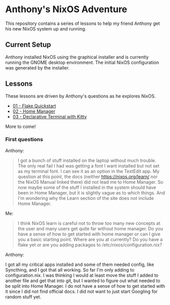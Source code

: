 # Anthony's NixOS Adventure

This repository contains a series of lessons to help my friend Anthony get his
new NixOS system up and running.

## Current Setup

Anthony installed NixOS using the graphical installer and is currently running
the GNOME desktop environment. The initial NixOS configuration was generated by
the installer.

## Lessons

These lessons are driven by Anthony's questions as he explores NixOS.

- [01 - Flake Quickstart](./01-flake-quickstart.md)
- [02 - Home Manager](./02-home-manager.md)
- [03 - Declarative Terminal with Kitty](./03-declarative-terminal-kitty.md)

More to come!

### First questions

Anthony:

> I got a bunch of stuff installed on the laptop without much trouble. The only
> real fail I had was getting a font I want installed but not set as my terminal
> font. I can see it as an option in the TextEdit app. My question at this
> point, the docs (neither https://nixos.org/learn/ nor the NixOS Manual linked
> there) did not lead me to Home Manager. So now maybe some of the stuff I
> installed in the system should have been in Home Manager, but it is slightly
> vague as to which things. And I'm wondering why the Learn section of the site
> does not include Home Manager.

Me:

> I think NixOS learn is careful not to throw too many new concepts at the user
> and many users get quite far without home manager. Do you have a sense of how
> to get started with home manager or can I give you a basic starting point.
> Where are you at currently? Do you have a flake yet or are you adding packages
> to /etc/nixos/configuration.nix?

Anthony:

I got all my critical apps installed and some of them needed config, like
Syncthing, and I got that all working. So far I'm only adding to
configuration.nix. I was thinking I would at least move the stuff I added to
another file and get that into git, but I wanted to figure out what needed to be
split into Home Manager. I do not have a sense of how to get started with it
since I did not find official docs. I did not want to just start Googling for
random stuff yet.
